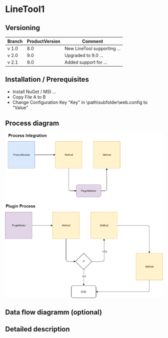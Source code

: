 # LineTool1

## Versioning

|Branch|ProductVersion|Comment|
|---|---|---|
|v 1.0|8.0|New LineTool supporting ...|
|v 2.0|9.0|Upgraded to 9.0 ...|
|v 2.1|9.0|Added support for ...|

## Installation / Prerequisites

- Install NuGet / MSI ...
- Copy File A to B
- Change Configuration Key "Key" in \path\subfolder\web.config to "Value"

## Process diagram

![Process](doc/images/Structure_ProcessFlow.png)

## Data flow diagramm (optional)

## Detailed description
